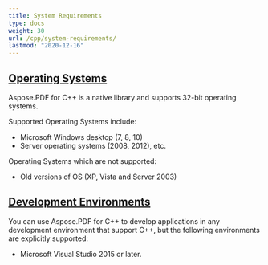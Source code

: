 ```yaml
---
title: System Requirements
type: docs
weight: 30
url: /cpp/system-requirements/
lastmod: "2020-12-16"
---
```


## <ins>**Operating Systems**
Aspose.PDF for C++ is a native library and supports 32-bit operating systems.

Supported Operating Systems include:

- Microsoft Windows desktop (7, 8, 10)
- Server operating systems (2008, 2012), etc.

Operating Systems which are not supported:

- Old versions of OS (XP, Vista and Server 2003)
## <ins>**Development Environments**
You can use Aspose.PDF for C++ to develop applications in any development environment that support C++, but the following environments are explicitly supported:

- Microsoft Visual Studio 2015 or later.

